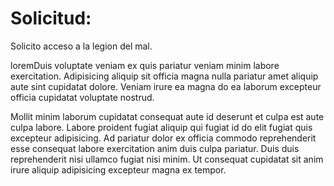 # Solicitud:

Solicito acceso a la legion del mal.

loremDuis voluptate veniam ex quis pariatur veniam minim labore exercitation. Adipisicing aliquip sit officia magna nulla pariatur amet aliquip aute sint cupidatat dolore. Veniam irure ea magna do ea laborum excepteur officia cupidatat voluptate nostrud.

Mollit minim laborum cupidatat consequat aute id deserunt et culpa est aute culpa labore. Labore proident fugiat aliquip qui fugiat id do elit fugiat quis excepteur adipisicing. Ad pariatur dolor ex officia commodo reprehenderit esse consequat labore exercitation anim duis culpa pariatur. Duis duis reprehenderit nisi ullamco fugiat nisi minim. Ut consequat cupidatat sit anim irure aliquip adipisicing excepteur magna ex tempor.
